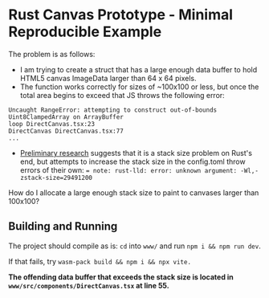 # Rust Canvas Prototype - Minimal Reproducible Example

The problem is as follows:
- I am trying to create a struct that has a large enough data buffer to hold HTML5 canvas ImageData larger than 64 x 64 pixels.
- The function works correctly for sizes of ~100x100 or less, but once the total area begins to exceed that JS throws the following error:

```
Uncaught RangeError: attempting to construct out-of-bounds Uint8ClampedArray on ArrayBuffer
loop DirectCanvas.tsx:23
DirectCanvas DirectCanvas.tsx:77
...
```

- [Preliminary research](https://www.reddit.com/r/rust/comments/872fc4/how_to_increase_the_stack_size/) suggests that it is a stack size problem on Rust's end, but attempts to increase the stack size in the config.toml throw errors of their own: 
```= note: rust-lld: error: unknown argument: -Wl,-zstack-size=29491200```

How do I allocate a large enough stack size to paint to canvases larger than 100x100?

## Building and Running
The project should compile as is: `cd` into `www/` and run `npm i && npm run dev`. 

If that fails, try `wasm-pack build && npm i && npx vite.`

**The offending data buffer that exceeds the stack size is located in `www/src/components/DirectCanvas.tsx` at line 55.**


